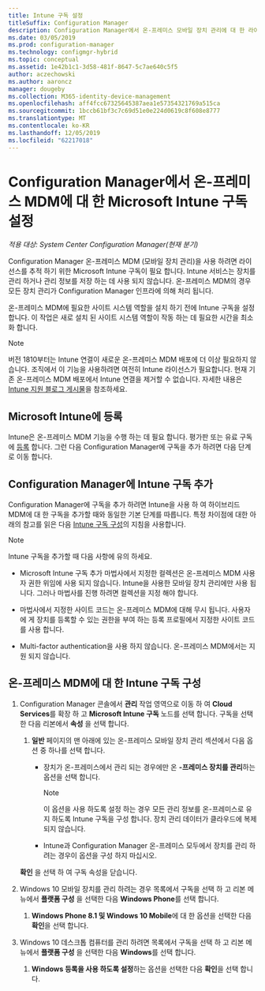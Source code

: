 ```yaml
---
title: Intune 구독 설정
titleSuffix: Configuration Manager
description: Configuration Manager에서 온-프레미스 모바일 장치 관리에 대 한 라이선스를 추적 하도록 Intune 구독 설정
ms.date: 03/05/2019
ms.prod: configuration-manager
ms.technology: configmgr-hybrid
ms.topic: conceptual
ms.assetid: 1e42b1c1-3d58-481f-8647-5c7ae640c5f5
author: aczechowski
ms.author: aaroncz
manager: dougeby
ms.collection: M365-identity-device-management
ms.openlocfilehash: aff4fcc67325645387aea1e57354321769a515ca
ms.sourcegitcommit: 1bccb61bf3c7c69d51e0e224d0619c8f608e8777
ms.translationtype: MT
ms.contentlocale: ko-KR
ms.lasthandoff: 12/05/2019
ms.locfileid: "62217018"
---
```

# <a name="set-up-a-microsoft-intune-subscription-for-on-premises-mdm-in-configuration-manager"></a>Configuration Manager에서 온-프레미스 MDM에 대 한 Microsoft Intune 구독 설정

*적용 대상: System Center Configuration Manager(현재 분기)*

Configuration Manager 온-프레미스 MDM (모바일 장치 관리)을 사용 하려면 라이선스를 추적 하기 위한 Microsoft Intune 구독이 필요 합니다. Intune 서비스는 장치를 관리 하거나 관리 정보를 저장 하는 데 사용 되지 않습니다. 온-프레미스 MDM의 경우 모든 장치 관리가 Configuration Manager 인프라에 의해 처리 됩니다.  

온-프레미스 MDM에 필요한 사이트 시스템 역할을 설치 하기 전에 Intune 구독을 설정 합니다. 이 작업은 새로 설치 된 사이트 시스템 역할이 작동 하는 데 필요한 시간을 최소화 합니다.  

> [!Note]  
> 버전 1810부터는 Intune 연결이 새로운 온-프레미스 MDM 배포에 더 이상 필요하지 않습니다.<!--3607730, fka 1359124--> 조직에서 이 기능을 사용하려면 여전히 Intune 라이선스가 필요합니다. 현재 기존 온-프레미스 MDM 배포에서 Intune 연결을 제거할 수 없습니다. 자세한 내용은 [Intune 지원 블로그 게시물](https://techcommunity.microsoft.com/t5/Intune-Customer-Success/Move-from-Hybrid-Mobile-Device-Management-to-Intune-on-Azure/ba-p/280150)을 참조하세요.  



##  <a name="sign-up-for-microsoft-intune"></a>Microsoft Intune에 등록  

Intune은 온-프레미스 MDM 기능을 수행 하는 데 필요 합니다. 평가판 또는 유료 구독에 [등록](https://docs.microsoft.com/intune/free-trial-sign-up) 합니다. 그런 다음 Configuration Manager에 구독을 추가 하려면 다음 단계로 이동 합니다.  



##  <a name="add-the-intune-subscription-to-configuration-manager"></a>Configuration Manager에 Intune 구독 추가  

Configuration Manager에 구독을 추가 하려면 Intune을 사용 하 여 하이브리드 MDM에 대 한 구독을 추가할 때와 동일한 기본 단계를 따릅니다. 특정 차이점에 대한 아래의 참고를 읽은 다음 [Intune 구독 구성](/sccm/mdm/deploy-use/configure-intune-subscription)의 지침을 사용합니다.  

> [!NOTE]
>  Intune 구독을 추가할 때 다음 사항에 유의 하세요.  
> 
> - Microsoft Intune 구독 추가 마법사에서 지정한 컬렉션은 온-프레미스 MDM 사용자 권한 위임에 사용 되지 않습니다. Intune을 사용한 모바일 장치 관리에만 사용 됩니다. 그러나 마법사를 진행 하려면 컬렉션을 지정 해야 합니다.  
> 
> - 마법사에서 지정한 사이트 코드는 온-프레미스 MDM에 대해 무시 됩니다. 사용자에 게 장치를 등록할 수 있는 권한을 부여 하는 등록 프로필에서 지정한 사이트 코드를 사용 합니다.  
> 
> - Multi-factor authentication을 사용 하지 않습니다. 온-프레미스 MDM에서는 지원 되지 않습니다.  



##  <a name="configure-the-intune-subscription-for-on-premises-mdm"></a>온-프레미스 MDM에 대 한 Intune 구독 구성  

1. Configuration Manager 콘솔에서 **관리** 작업 영역으로 이동 하 여 **Cloud Services**를 확장 하 고 **Microsoft Intune 구독** 노드를 선택 합니다. 구독을 선택한 다음 리본에서 **속성** 을 선택 합니다.   

    1. **일반** 페이지의 맨 아래에 있는 온-프레미스 모바일 장치 관리 섹션에서 다음 옵션 중 하나를 선택 합니다.

        - 장치가 온-프레미스에서 관리 되는 경우에만 온 **-프레미스 장치를 관리**하는 옵션을 선택 합니다.  

            > [!NOTE]  
            > 이 옵션을 사용 하도록 설정 하는 경우 모든 관리 정보를 온-프레미스로 유지 하도록 Intune 구독을 구성 합니다. 장치 관리 데이터가 클라우드에 복제 되지 않습니다.  

        - Intune과 Configuration Manager 온-프레미스 모두에서 장치를 관리 하려는 경우이 옵션을 구성 하지 마십시오.  

    **확인** 을 선택 하 여 구독 속성을 닫습니다.

2. Windows 10 모바일 장치를 관리 하려는 경우 목록에서 구독을 선택 하 고 리본 메뉴에서 **플랫폼 구성** 을 선택한 다음 **Windows Phone**를 선택 합니다.  

    1. **Windows Phone 8.1 및 Windows 10 Mobile**에 대 한 옵션을 선택한 다음 **확인**을 선택 합니다.  

3. Windows 10 데스크톱 컴퓨터를 관리 하려면 목록에서 구독을 선택 하 고 리본 메뉴에서 **플랫폼 구성** 을 선택한 다음 **Windows**를 선택 합니다.  

    1. **Windows 등록을 사용 하도록 설정**하는 옵션을 선택한 다음 **확인**을 선택 합니다.  

